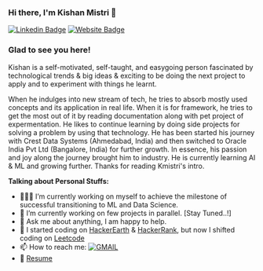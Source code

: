 ### Hi there, I'm Kishan Mistri 👋

[![Linkedin Badge](https://img.shields.io/badge/-LinkedIn-0e76a8?style=flat-square&logo=Linkedin&logoColor=white)](https://www.linkedin.com/in/kishan-mistri/)
[![Website Badge](https://img.shields.io/badge/Website-3b5998?style=flat-square&logo=google-chrome&logoColor=white)](https://nirmabitkishan111.wordpress.com/)

### Glad to see you here! 

Kishan is a self-motivated, self-taught, and easygoing person fascinated by technological trends & big ideas & exciting to be doing the next project to apply and to experiment with things he learnt.

When he indulges into new stream of tech, he tries to absorb mostly used concepts and its application in real life. When it is for framework, he tries to get the most out of it by reading documentation along with pet project of expermentation. He likes to continue learning by doing side projects for solving a problem by using that technology. 
He has been started his journey with Crest Data Systems (Ahmedabad, India) and then switched to Oracle India Pvt Ltd (Bangalore, India) for further growth. In essence, his passion and joy along the journey brought him to industry. He is currently learning AI & ML and growing further. Thanks for reading Kmistri's intro. 

**Talking about Personal Stuffs:**

- 👨🏻‍💻 I’m currently working on myself to achieve the milestone of successful transitioning to ML and Data Science.
- 🚀 I’m currently working on few projects in parallel. [Stay Tuned..!]
- 💬 Ask me about anything, I am happy to help.
- 📝 I started coding on [HackerEarth](https://www.hackerearth.com/@14bit029) & [HackerRank](https://www.hackerrank.com/14bit029), but now I shifted coding on [Leetcode](https://leetcode.com/kmistri/)
- 📫 How to reach me: [![GMAIL](https://img.shields.io/badge/-GMAIL-FF0000?style=flat-square&logo=gmail&logoColor=white)](mailto:kishan.mistri.111@gmail.com?subject=[GitHub]%20<SUBJECT>)
- 📝 [Resume](https://drive.google.com/file/d/1etaCwOFlTbQS2Ko21aaokjFZhpjb9ODJ/view?usp=sharing)

</br>
